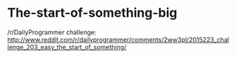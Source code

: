 # The-start-of-something-big

/r/DailyProgrammer challenge:
http://www.reddit.com/r/dailyprogrammer/comments/2ww3pl/2015223_challenge_203_easy_the_start_of_something/

